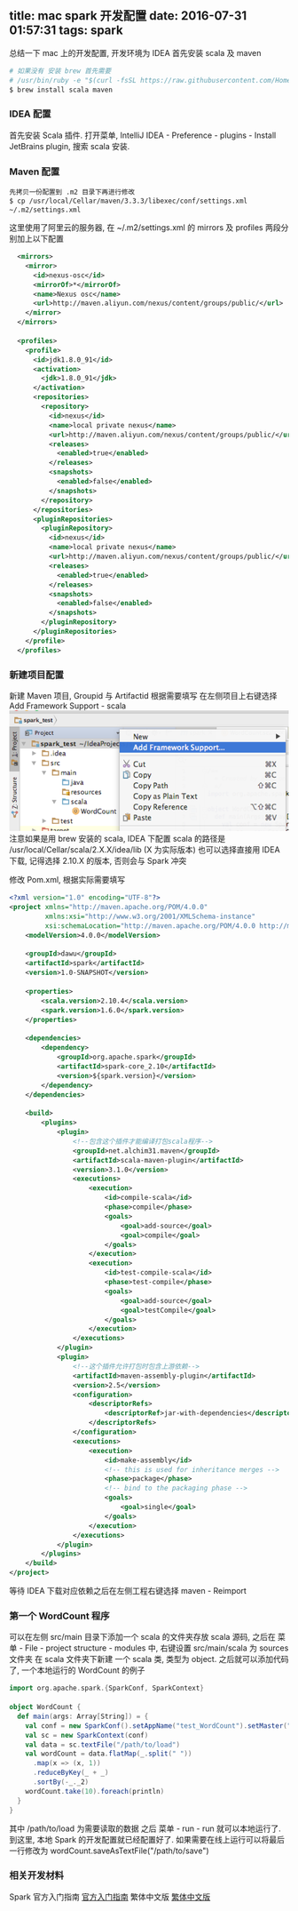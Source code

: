 title: mac spark 开发配置
date: 2016-07-31 01:57:31
tags: spark
---
总结一下 mac 上的开发配置, 开发环境为 IDEA
首先安装 scala 及 maven
``` bash
# 如果没有 安装 brew 首先需要
# /usr/bin/ruby -e "$(curl -fsSL https://raw.githubusercontent.com/Homebrew/install/master/install)"
$ brew install scala maven
```
### IDEA 配置
首先安装 Scala 插件. 打开菜单, IntelliJ IDEA - Preference - plugins - Install JetBrains plugin, 搜索 scala 安装.

### Maven 配置
``` shell
先拷贝一份配置到 .m2 目录下再进行修改
$ cp /usr/local/Cellar/maven/3.3.3/libexec/conf/settings.xml ~/.m2/settings.xml
```
这里使用了阿里云的服务器, 在 ~/.m2/settings.xml 的 mirrors 及 profiles 两段分别加上以下配置

``` xml
  <mirrors>
    <mirror>
      <id>nexus-osc</id>
      <mirrorOf>*</mirrorOf>
      <name>Nexus osc</name>
      <url>http://maven.aliyun.com/nexus/content/groups/public/</url>
    </mirror>
  </mirrors>
  
  <profiles>
    <profile>
      <id>jdk1.8.0_91</id>
      <activation>
        <jdk>1.8.0_91</jdk>
      </activation>
      <repositories>
        <repository>
          <id>nexus</id>
          <name>local private nexus</name>
          <url>http://maven.aliyun.com/nexus/content/groups/public/</url>
          <releases>
            <enabled>true</enabled>
          </releases>
          <snapshots>
            <enabled>false</enabled>
          </snapshots>
        </repository>
      </repositories>
      <pluginRepositories>
        <pluginRepository>
          <id>nexus</id>
          <name>local private nexus</name>
          <url>http://maven.aliyun.com/nexus/content/groups/public/</url>
          <releases>
            <enabled>true</enabled>
          </releases>
          <snapshots>
            <enabled>false</enabled>
          </snapshots>
        </pluginRepository>
      </pluginRepositories>
    </profile>
  </profiles>
```
### 新建项目配置
新建 Maven 项目, Groupid 与 Artifactid 根据需要填写
在左侧项目上右键选择 Add Framework Support - scala
![add scala support](images/spark/add_scala_support.png)
注意如果是用 brew 安装的 scala,  IDEA 下配置 scala 的路径是 /usr/local/Cellar/scala/2.X.X/idea/lib (X 为实际版本)
也可以选择直接用 IDEA 下载, 记得选择 2.10.X 的版本, 否则会与 Spark 冲突

修改 Pom.xml, 根据实际需要填写
``` xml
<?xml version="1.0" encoding="UTF-8"?>
<project xmlns="http://maven.apache.org/POM/4.0.0"
         xmlns:xsi="http://www.w3.org/2001/XMLSchema-instance"
         xsi:schemaLocation="http://maven.apache.org/POM/4.0.0 http://maven.apache.org/xsd/maven-4.0.0.xsd">
    <modelVersion>4.0.0</modelVersion>
 
    <groupId>dawu</groupId>
    <artifactId>spark</artifactId>
    <version>1.0-SNAPSHOT</version>
 
    <properties>
        <scala.version>2.10.4</scala.version>
        <spark.version>1.6.0</spark.version>
    </properties>
 
    <dependencies>
        <dependency>
            <groupId>org.apache.spark</groupId>
            <artifactId>spark-core_2.10</artifactId>
            <version>${spark.version}</version>
        </dependency>
    </dependencies>
 
    <build>
        <plugins>
            <plugin>
                <!--包含这个插件才能编译打包scala程序-->
                <groupId>net.alchim31.maven</groupId>
                <artifactId>scala-maven-plugin</artifactId>
                <version>3.1.0</version>
                <executions>
                    <execution>
                        <id>compile-scala</id>
                        <phase>compile</phase>
                        <goals>
                            <goal>add-source</goal>
                            <goal>compile</goal>
                        </goals>
                    </execution>
                    <execution>
                        <id>test-compile-scala</id>
                        <phase>test-compile</phase>
                        <goals>
                            <goal>add-source</goal>
                            <goal>testCompile</goal>
                        </goals>
                    </execution>
                </executions>
            </plugin>
            <plugin>
                <!--这个插件允许打包时包含上游依赖-->
                <artifactId>maven-assembly-plugin</artifactId>
                <version>2.5</version>
                <configuration>
                    <descriptorRefs>
                        <descriptorRef>jar-with-dependencies</descriptorRef>
                    </descriptorRefs>
                </configuration>
                <executions>
                    <execution>
                        <id>make-assembly</id>
                        <!-- this is used for inheritance merges -->
                        <phase>package</phase>
                        <!-- bind to the packaging phase -->
                        <goals>
                            <goal>single</goal>
                        </goals>
                    </execution>
                </executions>
            </plugin>
        </plugins>
    </build>
</project>
```
等待 IDEA 下载对应依赖之后在左侧工程右键选择 maven - Reimport

### 第一个 WordCount 程序

可以在左侧 src/main 目录下添加一个 scala 的文件夹存放 scala 源码, 之后在 菜单 - File - project structure - modules 中, 右键设置 src/main/scala 为 sources 文件夹
在 scala 文件夹下新建 一个 scala 类, 类型为 object. 之后就可以添加代码了, 一个本地运行的 WordCount 的例子

```scala WordCount.scala
import org.apache.spark.{SparkConf, SparkContext}
 
object WordCount {
  def main(args: Array[String]) = {
    val conf = new SparkConf().setAppName("test_WordCount").setMaster("local[*]")
    val sc = new SparkContext(conf)
    val data = sc.textFile("/path/to/load")
    val wordCount = data.flatMap(_.split(" "))
      .map(x => (x, 1))
      .reduceByKey(_ + _)
      .sortBy(-_._2)
    wordCount.take(10).foreach(println)
  }
}
```

其中 /path/to/load 为需要读取的数据
之后 菜单 - run - run 就可以本地运行了.
到这里, 本地 Spark 的开发配置就已经配置好了.
如果需要在线上运行可以将最后一行修改为 wordCount.saveAsTextFile("/path/to/save")

### 相关开发材料
Spark 官方入门指南 [官方入门指南](http://spark.apache.org/docs/latest/programming-guide.html)
繁体中文版 [繁体中文版]( https://taiwansparkusergroup.gitbooks.io/spark-programming-guide-zh-tw/content/index.html)

